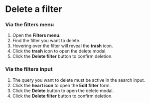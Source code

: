 # Delete a filter

### Via the filters menu
1. Open the **Filters menu**.
2. Find the filter you want to delete.
3. Hovering over the filter will reveal the **trash** icon.
4. Click the **trash** icon to open the delete modal.
5. Click the **Delete filter** button to confirm deletion.

### Via the filters input
1. The query you want to delete must be active in the search input.
2. Click the **heart icon** to open the **Edit filter** form.
3. Click the **Delete** button to open the delete modal.
4. Click the **Delete filter** button to confirm deletion.
